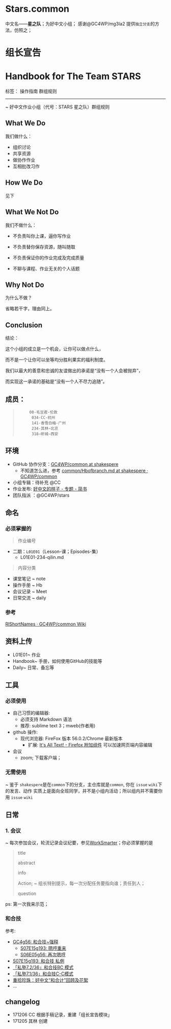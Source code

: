 # Stars.common
中文名——**星之队**；为好中文小组；
感谢@GC4WP/mg3la2 提供`独立分支`的方法，仿照之；

# 组长宣告
# Handbook for The Team STARS

标签： 操作指南 群组规则

---

~ 好中文作业小组（代号：STARS 星之队）群组规则
## What We Do
我们做什么：

- 组织讨论 
- 共享资源
- 做协作作业
- 互相批改习作
## How We Do
见下
## What We Not Do
我们不做什么：

- 不负责叫你上课，逼你写作业

- 不负责替你保存资源，随叫随取

- 不负责保证你的作业完成及完成质量

- 不聊与课程、作业无关的个人话题
## Why Not Do
为什么不做？

省略若干字，理由同上。

## Conclusion
结论：

这个小组的成立是一个机会，让你可以做点什么，

而不是一个让你可以坐等均分胜利果实的福利制度。

我们以最大的善意和忠诚的友谊做出的承诺是“没有一个人会被抛弃”，

而实现这一承诺的基础是“没有一个人不尽力追随”。


## 成员：
>          08-毛豆君-伦敦  
>           034-CC-杭州 
>           141-香雪白梅-广州 
>           234-其林~北京
>           318—昕城—西安
## 环境
- GitHub 协作分支：[GC4WP/common at shakespere](https://github.com/GC4WP/common/tree/shakespere)
   - 不知道怎么进，参考 [common/Hbofbranch.md at shakespere · GC4WP/common](https://github.com/GC4WP/common/blob/shakespere/Handbook/Hbofbranch.md)
- 小组专辑：待补充 @CC  
- 作业发布: [好中文的样子 - 专题 - 简书](http://www.jianshu.com/c/6c9915be5f2c)
- 团队指派 ：@GC4WP/stars
## 命名
### 必须掌握的
>作业编号
- 二期：`L01E01`（Lesson-课；Episodes-集）
    - L01E01-234-qilin.md
>内容分类
- 课堂笔记 ~ note
- 操作手册 ~ Hb
- 会议记录 ~ Meet
- 日常交流 ~ daily
### 参考
[RlShortNames · GC4WP/common Wiki](https://github.com/GC4WP/common/wiki/RlShortNames)
## 资料上传
- L01E01~ 作业
- Handbook~ 手册，如何使用GitHub的技能等
- Daily~ 日常、备忘等

## 工具
### 必须使用
- 自己习惯的编辑器: 
    + 必须支持 Markdown 语法
    + 推荐: sublime text 3；mweb(作者用)
- github 操作:
    + 现代浏览器: FireFox 版本 56.0.2/Chrome 最新版本
        * 扩展: [It's All Text! - Firefox 附加组件](https://addons.mozilla.org/zh-CN/firefox/addon/its-all-text/) 可以加速网页端内容编辑
 - 会议
    + zoom; 下载客户端；
### 无需使用
~ 鉴于 `shakespere`是在`common`下的分支，主仓库就是`common`, 你在 `issue` `wiki`下的发言、动作 实质上是面向全班同学，并不是小组内活动；所以组内并不需要你用 `issue` `wiki`




## 日常
### 1. 会议
~ 每次参加会议，轮流记录会议纪要，参见[WorkSmarter](http://www.yangzhiping.com/files/worksmarter.pdf)；你必须掌握的是
>title
>
>abstract
>
>info
>
>Action; ~ 组长特别提示，每一次分配任务要指向谁；责任到人；
>
>question

ps: 第一次我来示范；

### 和合技

参考:

- [GC4g56: 和合技~强释](http://www.jianshu.com/p/aaf4096bde08)
    + [S07E15g193: 嗯哼重来](http://www.jianshu.com/p/04b10e675998)
    + [S06E05g56: 再次嗯哼](http://www.jianshu.com/p/61709860ae61)
- [S07E15g193: 和合技 私例](http://www.jianshu.com/p/1e3d5d0b2599)
- [「私塾7.2/36」和合技BC 模式](http://www.jianshu.com/p/ba524d020a06)
- [「私塾7.1/36」和合技C-C模式](http://www.jianshu.com/p/d90f5df63e18)
- [重拾珍珠：好中文“和合计”回顾及花絮](http://www.jianshu.com/p/64dabd780fa5)
- ...

## changelog
- 171206 CC 根据手稿记录，重建「组长宣告模块」
- 171205 其林 创建






